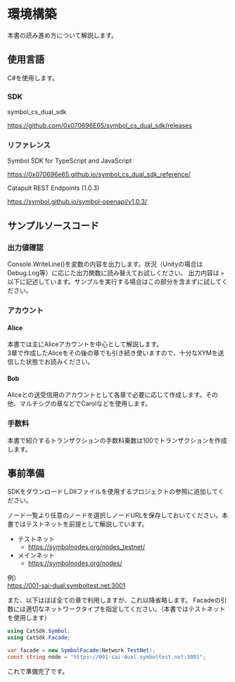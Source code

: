 # 環境構築

本書の読み進め方について解説します。

## 使用言語

C#を使用します。

### SDK

symbol_cs_dual_sdk

https://github.com/0x070696E65/symbol_cs_dual_sdk/releases
 
### リファレンス

Symbol SDK for TypeScript and JavaScript  

https://0x070696e65.github.io/symbol_cs_dual_sdk_reference/

Catapult REST Endpoints (1.0.3)  

https://symbol.github.io/symbol-openapi/v1.0.3/

## サンプルソースコード

### 出力値確認
Console.WriteLine()を変数の内容を出力します。状況（Unityの場合はDebug.Log等）に応じた出力関数に読み替えてお試しください。
出力内容は `>` 以下に記述しています。サンプルを実行する場合はこの部分を含まずに試してください。

### アカウント
#### Alice
本書では主にAliceアカウントを中心として解説します。  
3章で作成したAliceをその後の章でも引き続き使いますので、十分なXYMを送信した状態でお読みください。

#### Bob
Aliceとの送受信用のアカウントとして各章で必要に応じて作成します。その他、マルチシグの章などでCarolなどを使用します。

### 手数料
本書で紹介するトランザクションの手数料乗数は100でトランザクションを作成します。


## 事前準備
SDKをダウンロードしDllファイルを使用するプロジェクトの参照に追加してください。

ノード一覧より任意のノードを選択しノードURLを保存しておいてください。本書ではテストネットを前提として解説しています。

- テストネット
    - https://symbolnodes.org/nodes_testnet/
- メインネット
    - https://symbolnodes.org/nodes/

例）<br>
https://001-sai-dual.symboltest.net:3001

また、以下はほぼ全ての章で利用しますが、これ以降省略します。
Facadeの引数には適切なネットワークタイプを指定してください。（本書ではテストネットを使用します）

```cs
using CatSdk.Symbol;
using CatSdk.Facade;

var facade = new SymbolFacade(Network.TestNet);
const string node = "https://001-sai-dual.symboltest.net:3001";
```

これで準備完了です。  
